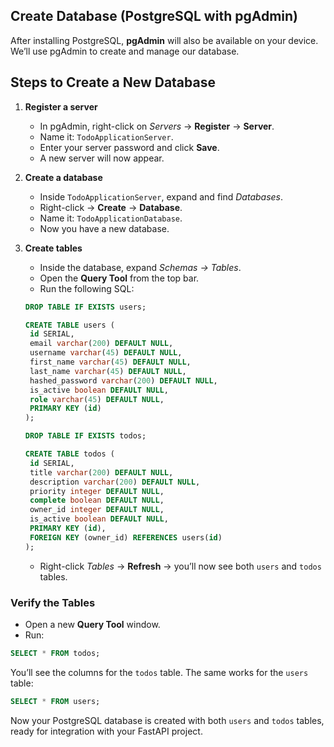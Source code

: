 ## Create Database (PostgreSQL with pgAdmin)

After installing PostgreSQL, **pgAdmin** will also be available on your device. We’ll use pgAdmin to create and manage our database.

## Steps to Create a New Database

1. **Register a server**

   - In pgAdmin, right-click on _Servers_ → **Register** → **Server**.
   - Name it: `TodoApplicationServer`.
   - Enter your server password and click **Save**.
   - A new server will now appear.

2. **Create a database**

   - Inside `TodoApplicationServer`, expand and find _Databases_.
   - Right-click → **Create** → **Database**.
   - Name it: `TodoApplicationDatabase`.
   - Now you have a new database.

3. **Create tables**

   - Inside the database, expand _Schemas → Tables_.
   - Open the **Query Tool** from the top bar.
   - Run the following SQL:

   ```sql
   DROP TABLE IF EXISTS users;

   CREATE TABLE users (
   	id SERIAL,
   	email varchar(200) DEFAULT NULL,
   	username varchar(45) DEFAULT NULL,
   	first_name varchar(45) DEFAULT NULL,
   	last_name varchar(45) DEFAULT NULL,
   	hashed_password varchar(200) DEFAULT NULL,
   	is_active boolean DEFAULT NULL,
   	role varchar(45) DEFAULT NULL,
   	PRIMARY KEY (id)
   );

   DROP TABLE IF EXISTS todos;

   CREATE TABLE todos (
   	id SERIAL,
   	title varchar(200) DEFAULT NULL,
   	description varchar(200) DEFAULT NULL,
   	priority integer DEFAULT NULL,
   	complete boolean DEFAULT NULL,
   	owner_id integer DEFAULT NULL,
   	is_active boolean DEFAULT NULL,
   	PRIMARY KEY (id),
   	FOREIGN KEY (owner_id) REFERENCES users(id)
   );
   ```

   - Right-click _Tables_ → **Refresh** → you’ll now see both `users` and `todos` tables.

### Verify the Tables

- Open a new **Query Tool** window.
- Run:

```sql
SELECT * FROM todos;
```

You’ll see the columns for the `todos` table.
The same works for the `users` table:

```sql
SELECT * FROM users;
```

Now your PostgreSQL database is created with both `users` and `todos` tables, ready for integration with your FastAPI project.
